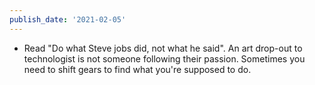 ```yaml
---
publish_date: '2021-02-05'
---
```


- Read "Do what Steve jobs did, not what he said". An art drop-out to technologist is not someone following their passion. Sometimes you need to shift gears to find what you're supposed to do.
